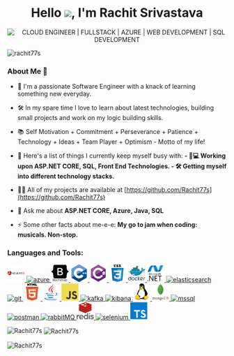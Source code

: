 <h1 align="center">Hello <img src="https://github.com/TheDudeThatCode/TheDudeThatCode/blob/master/Assets/Hi.gif" width="29px">, I'm Rachit Srivastava</h1>
<a href="https://www.linkedin.com/in/rachitsrivastava19/">
  <img align="left" width="30px" src="https://cdn.jsdelivr.net/npm/simple-icons@v3/icons/linkedin.svg"  />
</a>
<p align="center">CLOUD ENGINEER | FULLSTACK | AZURE | WEB DEVELOPMENT | SQL DEVELOPMENT</p>

<p align="left"> <img src="https://komarev.com/ghpvc/?username=rachit77s&label=Profile%20views&color=0e75b6&style=flat" alt="rachit77s" /> </p>

<h3> About Me  🚀 </h3>

- 🔭 I'm a passionate Software Engineer with a knack of learning something new everyday.

- 🛠 In my spare time I love to learn about latest technologies, building small projects and work on my logic building skills.

- 📚 Self Motivation + Commitment + Perseverance + Patience + Technology + Ideas + Team Player + Optimism - Motto of my life!

- 🔭 Here's a list of things I currently keep myself busy with: **- 🏻‍💻 Working upon ASP.NET CORE, SQL, Front End Technologies. - 🛠 Getting myself into different technology stacks.**

- 👨‍💻 All of my projects are available at [https://github.com/Rachit77s](https://github.com/Rachit77s)

- 💬 Ask me about **ASP.NET CORE, Azure, Java, SQL**

- ⚡ Some other facts about me-e-e: **My go to jam when coding: musicals. Non-stop.**


<h3 align="left">Languages and Tools:</h3>
<p align="left"> <a href="https://angular.io" target="_blank"> <img src="https://raw.githubusercontent.com/devicons/devicon/master/icons/angularjs/angularjs-original-wordmark.svg" alt="angularjs" width="40" height="40"/> </a> <a href="https://azure.microsoft.com/en-in/" target="_blank"> <img src="https://www.vectorlogo.zone/logos/microsoft_azure/microsoft_azure-icon.svg" alt="azure" width="40" height="40"/> </a> <a href="https://getbootstrap.com" target="_blank"> <img src="https://raw.githubusercontent.com/devicons/devicon/master/icons/bootstrap/bootstrap-plain-wordmark.svg" alt="bootstrap" width="40" height="40"/> </a> <a href="https://www.w3schools.com/cpp/" target="_blank"> <img src="https://raw.githubusercontent.com/devicons/devicon/master/icons/cplusplus/cplusplus-original.svg" alt="cplusplus" width="40" height="40"/> </a> <a href="https://www.w3schools.com/cs/" target="_blank"> <img src="https://raw.githubusercontent.com/devicons/devicon/master/icons/csharp/csharp-original.svg" alt="csharp" width="40" height="40"/> </a> <a href="https://www.w3schools.com/css/" target="_blank"> <img src="https://raw.githubusercontent.com/devicons/devicon/master/icons/css3/css3-original-wordmark.svg" alt="css3" width="40" height="40"/> </a> <a href="https://www.docker.com/" target="_blank"> <img src="https://raw.githubusercontent.com/devicons/devicon/master/icons/docker/docker-original-wordmark.svg" alt="docker" width="40" height="40"/> </a> <a href="https://dotnet.microsoft.com/" target="_blank"> <img src="https://raw.githubusercontent.com/devicons/devicon/master/icons/dot-net/dot-net-original-wordmark.svg" alt="dotnet" width="40" height="40"/> </a> <a href="https://www.elastic.co" target="_blank"> <img src="https://www.vectorlogo.zone/logos/elastic/elastic-icon.svg" alt="elasticsearch" width="40" height="40"/> </a> <a href="https://git-scm.com/" target="_blank"> <img src="https://www.vectorlogo.zone/logos/git-scm/git-scm-icon.svg" alt="git" width="40" height="40"/> </a> <a href="https://www.w3.org/html/" target="_blank"> <img src="https://raw.githubusercontent.com/devicons/devicon/master/icons/html5/html5-original-wordmark.svg" alt="html5" width="40" height="40"/> </a> <a href="https://www.java.com" target="_blank"> <img src="https://raw.githubusercontent.com/devicons/devicon/master/icons/java/java-original.svg" alt="java" width="40" height="40"/> </a> <a href="https://developer.mozilla.org/en-US/docs/Web/JavaScript" target="_blank"> <img src="https://raw.githubusercontent.com/devicons/devicon/master/icons/javascript/javascript-original.svg" alt="javascript" width="40" height="40"/> </a> <a href="https://kafka.apache.org/" target="_blank"> <img src="https://www.vectorlogo.zone/logos/apache_kafka/apache_kafka-icon.svg" alt="kafka" width="40" height="40"/> </a> <a href="https://www.elastic.co/kibana" target="_blank"> <img src="https://www.vectorlogo.zone/logos/elasticco_kibana/elasticco_kibana-icon.svg" alt="kibana" width="40" height="40"/> </a> <a href="https://www.linux.org/" target="_blank"> <img src="https://raw.githubusercontent.com/devicons/devicon/master/icons/linux/linux-original.svg" alt="linux" width="40" height="40"/> </a> <a href="https://www.mongodb.com/" target="_blank"> <img src="https://raw.githubusercontent.com/devicons/devicon/master/icons/mongodb/mongodb-original-wordmark.svg" alt="mongodb" width="40" height="40"/> </a> <a href="https://www.microsoft.com/en-us/sql-server" target="_blank"> <img src="https://cdn.worldvectorlogo.com/logos/microsoft-sql-server.svg" alt="mssql" width="40" height="40"/> </a> <a href="https://postman.com" target="_blank"> <img src="https://www.vectorlogo.zone/logos/getpostman/getpostman-icon.svg" alt="postman" width="40" height="40"/> </a> <a href="https://www.rabbitmq.com" target="_blank"> <img src="https://www.vectorlogo.zone/logos/rabbitmq/rabbitmq-icon.svg" alt="rabbitMQ" width="40" height="40"/> </a> <a href="https://redis.io" target="_blank"> <img src="https://raw.githubusercontent.com/devicons/devicon/master/icons/redis/redis-original-wordmark.svg" alt="redis" width="40" height="40"/> </a> <a href="https://www.selenium.dev" target="_blank"> <img src="https://raw.githubusercontent.com/detain/svg-logos/780f25886640cef088af994181646db2f6b1a3f8/svg/selenium-logo.svg" alt="selenium" width="40" height="40"/> </a> <a href="https://www.typescriptlang.org/" target="_blank"> <img src="https://raw.githubusercontent.com/devicons/devicon/master/icons/typescript/typescript-original.svg" alt="typescript" width="40" height="40"/> </a> </p>

<!-- 
(https://activity-graph.herokuapp.com/graph?username=Rachit77s&&theme=xcode)](https://github.com/Rachit77s)
 -->
 
<p><img align="left" src="https://github-readme-stats.vercel.app/api/top-langs?username=Rachit77s&show_icons=true&locale=en&layout=compact&theme=tokyonight" alt="Rachit77s" /></p>

<p>&nbsp;<img align="center" src="https://github-readme-stats.vercel.app/api?username=Rachit77s&show_icons=true&locale=en&theme=tokyonight" alt="Rachit77s" /></p>

<p><img align="center" src="https://github-readme-streak-stats.herokuapp.com/?user=Rachit77s&&theme=tokyonight" alt="Rachit77s" /></p>





<!-- 
<p><img align="left" src="https://github-readme-stats.vercel.app/api/top-langs?username=rachit77s&show_icons=true&locale=en&layout=compact" alt="rachit77s" /></p> -->

<!-- <p>&nbsp;<img align="center" src="https://github-readme-stats.vercel.app/api?username=rachit77s&show_icons=true&locale=en" alt="rachit77s" /></p>
 -->
